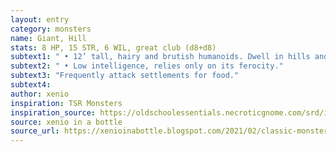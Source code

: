 ```yaml
---
layout: entry 
category: monsters
name: Giant, Hill
stats: 8 HP, 15 STR, 6 WIL, great club (d8+d8)
subtext1: " • 12’ tall, hairy and brutish humanoids. Dwell in hills and plains."
subtext2: " • Low intelligence, relies only on its ferocity."
subtext3: "Frequently attack settlements for food."
subtext4: 
author: xenio
inspiration: TSR Monsters
inspiration_source: https://oldschoolessentials.necroticgnome.com/srd/index.php/Monster_Descriptions
source: xenio in a bottle
source_url: https://xenioinabottle.blogspot.com/2021/02/classic-monsters-for-cairnito-part-1.html
---
```

